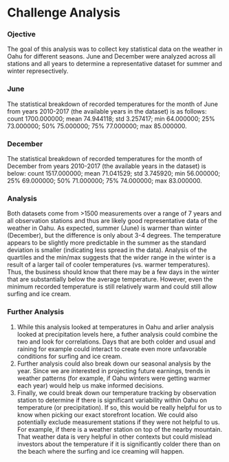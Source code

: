 # Challenge Analysis
### Ojective
The goal of this analysis was to collect key statistical data on the weather in Oahu for different seasons. June and December were analyzed across all stations and all years to determine a representative dataset for summer and winter represectively.



### June
The statistical breakdown of recorded temperatures for the month of June from years 2010-2017 (the available years in the dataset) is as follows:
count	1700.000000;
mean	74.944118;
std	  3.257417;
min	  64.000000;
25%	  73.000000;
50%	  75.000000;
75%	  77.000000;
max 	85.000000.


### December
The statistical breakdown of recorded temperatures for the month of December from years 2010-2017 (the available years in the dataset) is below:
count	1517.000000;
mean	71.041529;
std	  3.745920;
min	  56.000000;
25%	  69.000000;
50%	  71.000000;
75%	  74.000000;
max	  83.000000.

### Analysis
Both datasets come from >1500 measurements over a range of 7 years and all observation stations and thus are likely good representative data of the weather in Oahu.  As expected, summer (June) is warmer than winter (December), but the difference is only about 3-4 degrees. The temperature appears to be slightly more predictable in the summer as the standard deviation is smaller (indicating less spread in the data). Analysis of the quartiles and the min/max suggests that the wider range in the winter is a result of a larger tail of cooler temperatures (vs. warmer temperatures). Thus, the business should know that there may be a few days in the winter that are substantially below the average temperature. However, even the minimum recorded temperature is still relatively warm and could still allow surfing and ice cream.

### Further Analysis
1. While this analysis looked at temperatures in Oahu and arlier analysis looked at precipitation levels here, a futher analysis could combine the two and look for correlations. Days that are both colder and usual and raining for example could interact to create even more unfavorable conditions for surfing and ice cream. 
2. Further analysis could also break down our seasonal analysis by the year. Since we are interested in projecting future earnings, trends in weather patterns (for example, if Oahu winters were getting warmer each year) would help us make informed decisions. 
3. Finally, we could break down our temperature tracking by observation station to determine if there is significant variability within Oahu on temperature (or precipitation). If so, this would be really helpful for us to know when picking our exact storefront location. We could also potentially exclude measurement stations if they were not helpful to us. For example, if there is a weather station on top of the nearby mountain. That weather data is very helpful in other contexts but could mislead investors about the temperature if it is significantly colder there than on the beach where the surfing and ice creaming will happen.

